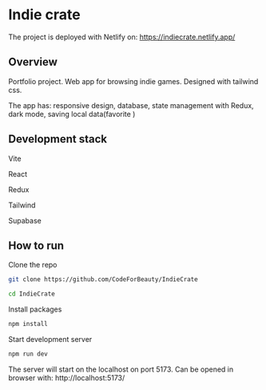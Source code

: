 # Indie crate

The project is deployed with Netlify on: https://indiecrate.netlify.app/

## Overview
Portfolio project. Web app for browsing indie games. Designed with tailwind css. 

The app has: responsive design, database, state management with Redux, dark mode, saving local data(favorite )

## Development stack

Vite

React

Redux

Tailwind

Supabase

## How to run
Clone the repo
```bash
git clone https://github.com/CodeForBeauty/IndieCrate
```
```bash
cd IndieCrate
```
Install packages
```bash
npm install
```
Start development server
```bash
npm run dev
```
The server will start on the localhost on port 5173. Can be opened in browser with: http://localhost:5173/
